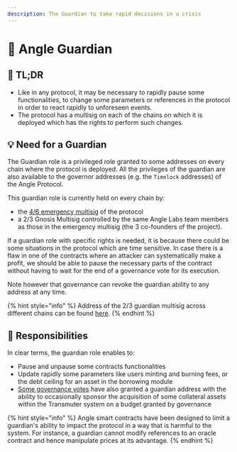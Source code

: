 ```yaml
---
description: The Guardian to take rapid decisions in a crisis
---
```


# 💂 Angle Guardian

## 🔎 TL;DR

- Like in any protocol, it may be necessary to rapidly pause some functionalities, to change some parameters or references in the protocol in order to react rapidly to unforeseen events.
- The protocol has a multisig on each of the chains on which it is deployed which has the rights to perform such changes.

## 💡 Need for a Guardian

The Guardian role is a privileged role granted to some addresses on every chain where the protocol is deployed. All the privileges of the guardian are also available to the governor addresses (e.g. the `Timelock` addresses) of the Angle Protocol.

This guardian role is currently held on every chain by:

- the [4/6 emergency multisig](./angle-dao.md#canceller-role-and-emergency-multisig) of the protocol
- a 2/3 Gnosis Multisig controlled by the same Angle Labs team members as those in the emergency multisig (the 3 co-founders of the project).

If a guardian role with specific rights is needed, it is because there could be some situations in the protocol which are time sensitive. In case there is a flaw in one of the contracts where an attacker can systematically make a profit, we should be able to pause the necessary parts of the contract without having to wait for the end of a governance vote for its execution.

Note however that governance can revoke the guardian ability to any address at any time.

{% hint style="info" %}
Address of the 2/3 guardian multisig across different chains can be found [here](https://developers.angle.money/overview/smart-contracts).
{% endhint %}

## 🔘 Responsibilities

In clear terms, the guardian role enables to:

- Pause and unpause some contracts functionalities
- Update rapidly some parameters like users minting and burning fees, or the debt ceiling for an asset in the borrowing module
- [Some governance votes](https://snapshot.org/#/anglegovernance.eth/proposal/0xf9f6528492784d496f6edd91ee748f1d1e6bd213d86cf09e891fb93642a6c7c2) have also granted a guardian address with the ability to occasionally sponsor the acquisition of some collateral assets within the Transmuter system on a budget granted by governance

{% hint style="info" %}
Angle smart contracts have been designed to limit a guardian's ability to impact the protocol in a way that is harmful to the system. For instance, a guardian cannot modify references to an oracle contract and hence manipulate prices at its advantage.
{% endhint %}
